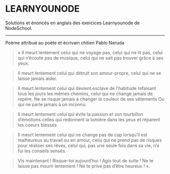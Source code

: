 # LEARNYOUNODE

Solutions et énoncés en anglais des exercices Learnyounode de NodeSchool.

*******************************************************

Poème attribué au poète et écrivain chilien Pablo Neruda

>« Il meurt lentement celui qui ne voyage pas,
>celui qui ne lit pas, 
>celui qui n’écoute pas de musique, 
>celui qui ne sait pas trouver grâce à ses yeux. 

>Il meurt lentement celui qui détruit son amour-propre, 
>celui qui ne se laisse jamais aider. 

>Il meurt lentement celui qui devient esclave de l’habitude refaisant tous les jours les mêmes chemins, 
>celui qui ne change jamais de repère, 
>Ne se risque jamais à changer la couleur de ses vêtements 
>Ou qui ne parle jamais à un inconnu. 

>Il meurt lentement celui qui évite la passion et son tourbillon d’émotions celles qui redonnent la lumière dans les yeux et réparent les coeurs blessés 

>Il meurt lentement celui qui ne change pas de cap lorsqu’il est malheureux au travail ou en amour, celui qui ne prend pas de risques pour réaliser ses rêves, celui qui, pas une seule fois dans sa vie, n’a fui les conseils sensés.

>Vis maintenant ! Risque-toi aujourd’hui ! Agis tout de suite ! Ne te laisse pas mourir lentement ! Ne te prive pas d’être heureux ! ».

